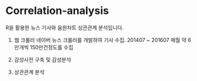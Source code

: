 # Correlation-analysis
R을 활용한 뉴스 기사와 음원차트 상관관계 분석입니다.

1. 웹 크롤러
네이버 뉴스 크롤러를 개발하여 기사 수집.
201407 ~ 201607 매월 약 6만개씩 150만건정도를 수집

2. 감성사전 구축 및 감성분석

3. 상관관계 분석
